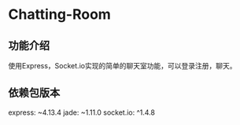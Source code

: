 # Chatting-Room

## 功能介绍

使用Express，Socket.io实现的简单的聊天室功能，可以登录注册，聊天。

## 依赖包版本

 express: ~4.13.4
 jade: ~1.11.0
 socket.io: ^1.4.8
 
